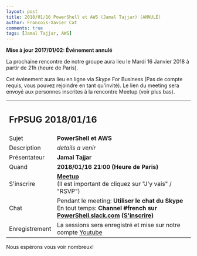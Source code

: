 ```yaml
---
layout: post
title: 2018/01/16 PowerShell et AWS (Jamal Tajjar) (ANNULÉ)
author: Francois-Xavier Cat
comments: true
tags: [Jamal Tajjar, AWS]
---
```


**Mise à jour 2017/01/02: Événement annulé**

La prochaine rencontre de notre groupe aura lieu le Mardi 16 Janvier 2018 à partir de 21h (heure de Paris).

Cet événement aura lieu en ligne via Skype For Business (Pas de compte requis, vous pouvez rejoindre en tant qu'invité).
Le lien du meeting sera envoyé aux personnes inscrites à la rencontre Meetup (voir plus bas).


<table>
<tr>
<td colspan="2"><h2>FrPSUG 2018/01/16</h2></td>

</tr>
<tr>
    <td>Sujet</td>
<td> <b>PowerShell et AWS</b></td>
</tr>
<tr>
    <td>Description</td>
<td>
<i>details a venir</i>

</td>
</tr>
<tr>
    <td>Présentateur</td>
<td> <b>Jamal Tajjar</b></td>
</tr>
<tr>
    <td>Quand</td>
<td> <b>2018/01/16 21:00 (Heure de Paris)</b></td>
</tr>
<tr>
    <td>S'inscrire</td>
<td> <b><a href="https://www.meetup.com/FrenchPSUG/events/244061858/">Meetup</a></b> <br>(Il est important de cliquez sur "J'y vais" / "RSVP")
<br>
</td>
</tr>
<tr>
    <td>Chat</td>
<td>Pendant le meeting: <b>Utiliser le chat du Skype</b> <br> En tout temps:<b> Channel #french sur <a href="https://powershell.slack.com/Slack">PowerShell.slack.com</a>  (<a href="http://slack.poshcode.org/">S'inscrire</a>)</b></td>
</tr>
<tr>
    <td>Enregistrement</td>
<td>La sessions sera enregistré et mise sur notre compte <a href="https://www.youtube.com/frenchpowershellusergroup">Youtube</a></td>
</tr>
</table>

Nous espérons vous voir nombreux!
